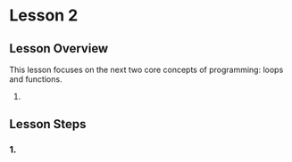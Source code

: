 # Lesson 2

## Lesson Overview

This lesson focuses on the next two core concepts of programming: loops and functions.

1.

## Lesson Steps

### 1.
